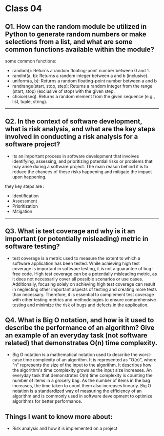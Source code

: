 # Class 04

## Q1. How can the random module be utilized in Python to generate random numbers or make selections from a list, and what are some common functions available within the module?

some common functions:

+ random(): Returns a random floating-point number between 0 and 1.
+ randint(a, b): Returns a random integer between a and b (inclusive).
+ uniform(a, b): Returns a random floating-point number between a and b 
+ randrange(start, stop, step): Returns a random integer from the range (start, stop) (exclusive of stop) with the given step.
+ choice(seq): Returns a random element from the given sequence (e.g., list, tuple, string).


---

## Q2. In the context of software development, what is risk analysis, and what are the key steps involved in conducting a risk analysis for a software project?

+ Its an important process in software development that involves identifying, assessing, and prioritizing potential risks or problems that may arise during a software project. The main reason behind it is to reduce the chances of these risks happening and mitigate the impact upon happening.

they key steps are :
+ Identification
+ Assessment
+ Prioritization
+ Mitigation

---
## Q3. What is test coverage and why is it an important (or potentially misleading) metric in software testing?
+ test coverage is a metric used to measure the extent to which a software application has been tested. While achieving high test coverage is important in software testing, it is not a guarantee of bug-free code. High test coverage can be a potentially misleading metric, as it does not necessarily cover all possible scenarios or use cases. Additionally, focusing solely on achieving high test coverage can result in neglecting other important aspects of testing and creating more tests than necessary. Therefore, it is essential to complement test coverage with other testing metrics and methodologies to ensure comprehensive testing and minimize the risk of bugs and defects in the application.

## Q4. What is Big O notation, and how is it used to describe the performance of an algorithm? Give an example of an everyday task (not software related) that demonstrates O(n) time complexity.

+ Big O notation is a mathematical notation used to describe the worst-case time complexity of an algorithm. It is represented as "O(n)", where "n" represents the size of the input to the algorithm. It describes how the algorithm's time complexity grows as the input size increases. An everyday task that demonstrates O(n) time complexity is counting the number of items in a grocery bag. As the number of items in the bag increases, the time taken to count them also increases linearly. Big O notation is a standardized way of measuring the efficiency of an algorithm and is commonly used in software development to optimize algorithms for better performance.

## Things I want to know more about:

+ Risk analysis and how it is implemented on a project





